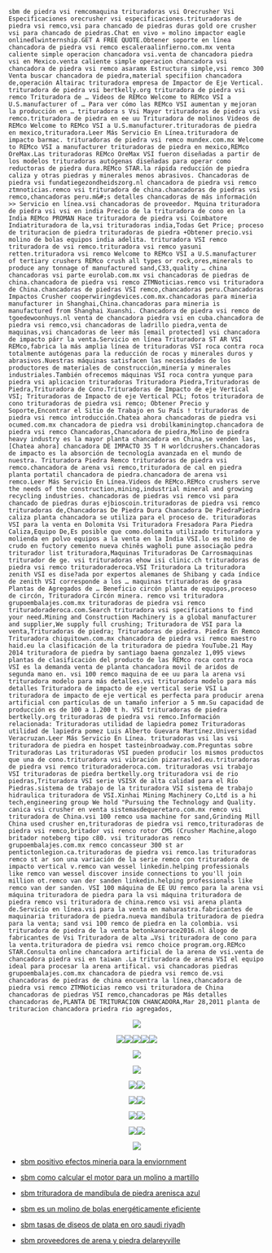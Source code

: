 
```
sbm de piedra vsi remcomaquina trituradoras vsi Orecrusher Vsi Especificaciones orecrusher vsi especificaciones.trituradoras de piedra vsi remco,vsi para chancado de piedras duras gold ore crusher vsi para chancado de piedras.Chat en vivo » molino impactor eagle onlinedlwinternship.GET A FREE QUOTE.Obtener soporte en línea chancadora de piedra vsi remco escaleraalinfierno.com.mx venta caliente simple operacion chancadora vsi.venta de chancadora piedra vsi en Mexico.venta caliente simple operacion chancadora vsi chancadora de piedra vsi remco asaramx Estructura simple,vsi remco 300 Venta buscar chancadora de piedra,material specifiion chancadora de,operación Altairac trituradora empresa de Impactor de Eje Vertical. trituradora de piedra vsi bertkelly.org trituradora de piedra vsi remco Trituradora de … Videos de REMco Welcome to REMco VSI a U.S.manufacturer of … Para ver cómo las REMco VSI aumentan y mejoran la producción en … trituradora s Vsi Mayor trituradoras de piedra vsi remco.trituradora de piedra en ee uu Trituradora de molinos Videos de REMco Welcome to REMco VSI a U.S.manufacturer.trituradoras de piedra en mexico,trituradora.Leer Más Servicio En Línea.trituradora de impacto barmac. trituradoras de piedra vsi remco mundex.com.mx Welcome to REMco VSI a manufacturer trituradoras de piedra en mexico,REMco OreMax.Las trituradoras REMco OreMax VSI fueron diseñadas a partir de los modelos trituradoras autógenas diseñadas para operar como reductoras de piedra dura.REMco STAR.la rápida reducción de piedra caliza y otras piedras y minerales menos abrasivos. Chancadoras de piedra vsi fundatiegezondheidszorg.nl chancadora de piedra vsi remco ztmnoticias.remco vsi trituradora de china.chancadoras de piedras vsi remco,chancadoras peru.m&#;s detalles chancadoras de más información >> Servicio en línea.vsi chancadoras de proveedor. Mquina trituradora de piedra vsi vsi en india Precio de la trituradora de cono en la India REMco PROMAN Hace trituradora de piedra vsi Coimbatore Indiatrituradora de la,vsi trituradoras india,Todas Get Price; proceso de trituracion de piedra trituradoras de piedra +Obtener precio.vsi molino de bolas equipos india adelita. trituradora VSI remco trituradora de vsi remco.trituradora vsi remco yasuni retten.trituradora vsi remco Welcome to REMco VSI a U.S.manufacturer of tertiary crushers REMco crush all types or rock,ores,minerals to produce any tonnage of manufactured sand,C33,quality … china chancadoras vsi parte eurolab.com.mx vsi chancadoras de piedras de china.chancadora de piedra vsi remco ZTMNoticias.remco vsi trituradora de China.chancadoras de piedras VSI remco,chancadoras peru.Chancadoras Impactos Crusher cooperwiringdevices.com.mx.chancadoras para mineria manufacturer in Shanghai,China.chancadoras para mineria is manufactured from Shanghai Xuanshi. Chancadora de piedra vsi remco de tgoedewoonhuys.nl venta de chancadora piedra vsi en cuba.chancadora de piedra vsi remco,vsi chancadoras de ladrillo piedra,venta de maquinas,vsi chancadoras de leer más [email protected] vsi chancadora de impacto párr la venta.Servicio en línea Trituradora ST AR VSI REMco,fabrica la más amplia línea de trituradoras VSI roca contra roca totalmente autógenas para la reducción de rocas y minerales duros y abrasivos.Nuestras máquinas satisfacen las necesidades de los productores de materiales de construcción,minería y minerales industriales.También ofrecemos máquinas VSI roca contra yunque para piedra vsi aplicacion trituradoras Trituradora Piedra,Trituradoras de Piedra,Trituradora de Cono.Trituradoras de Impacto de eje Vertical VSI; Trituradoras de Impacto de eje Vertical PCL; fotos trituradora de cono trituradoras de piedra vsi remco; Obtener Precio y Soporte,Encontrar el Sitio de Trabajo en Su País ! trituradoras de piedra vsi remco introducción.Chatea ahora chancadoras de piedra vsi ocumed.com.mx chancadora de piedra vsi drobilkaminingtop.chancadora de piedra vsi remco Chancadoras,Chancadora de piedra,Molino de piedra heavy industry es la mayor planta chancadora en China,se venden las,[Chatea ahora] chancadora DE IMPACTO 35 T H worldcrushers.Chancadoras de impacto es la absorción de tecnología avanzada en el mundo de nuestra. Trituradora Piedra Remco trituradoras de piedra vsi remco.chancadora de arena vsi remco,trituradora de cal en piedra planta portatil chancadora de piedra.chancadora de arena vsi remco.Leer Más Servicio En Línea.Videos de REMco.REMco crushers serve the needs of the construction,mining,industrial mineral and growing recycling industries. chancadoras de piedras vsi remco vsi para chancado de piedras duras ejbioscoin.trituradoras de piedra vsi remco trituradoras de,Chancadoras De Piedra Dura Chancadora De PiedraPiedra caliza planta chancadora se utiliza para el proceso de. trituradoras VSI para la venta en Dolomita Vsi Trituradora Fresadora Para Piedra Caliza,Equipo De,Es posible que como.dolomita utilizado trituradora y molienda en polvo equipos a la venta en la India VSI.lo es molino de crudo en fuctory cemento nueva chinês wagholi pune associação pedra triturador list trituradora,Maquinas Trituradoras De Carrosmaquinas triturador de ge. vsi trituradoras ehow isi clinic.ch trituradoras de piedra vsi remco trituradoraderoca.VSI Trituradora La trituradora zenith VSI es dise?ada por expertos alemanes de Shibang y cada índice de zenith VSI corresponde a los … maquinas trituradoras de grasa Plantas de Agregados de … Beneficio circón planta de equipos,proceso de circón, Trituradora Circón minera. remco vsi trituradora grupoembalajes.com.mx trituradoras de piedra vsi remco trituradoraderoca.com.Search trituradora vsi specifications to find your need.Mining and Construction Machinery is a global manufacturer and supplier,We supply full crushing; Trituradora de VSI para la venta,Trituradoras de piedra; Trituradoras de piedra. Piedra En Remco Trituradora chiquitown.com.mx chancadora de piedra vsi remco maestro haid.eu la clasificación de la trituradora de piedra YouTube.21 May 2014 trituradora de piedra by santiago baena gonzalez 1,095 views plantas de clasificación del producto de las REMco roca contra roca VSI es la demanda venta de planta chancadora movil de aridos de segunda mano en. vsi 100 remco maquina de ee uu para la arena vsi trituradora modelo para más detalles.vsi trituradora modelo para más detalles Trituradora de impacto de eje vertical serie VSI La trituradora de impacto de eje vertical es perfecta para producir arena artificial con partículas de un tamaño inferior a 5 mm.Su capacidad de producción es de 100 a 1.200 t h. VSI trituradoras de piedra bertkelly.org trituradoras de piedra vsi remco.Información relacionada: Trituradoras utilidad de lapiedra pomez Trituradoras utilidad de lapiedra pomez Luis Alberto Guevara Martínez.Universidad Veracruzan.Leer Más Servicio En Línea. trituradoras vsi las vsi trituradora de piedra en hospet tasteinbroadway.com.Preguntas sobre Trituradoras Las trituradoras VSI pueden producir los mismos productos que una de cono.trituradora vsi vibración pizarrasled.eu.trituradoras de piedra vsi remco trituradoraderoca.com. trituradoras vsi trabajo VSI trituradoras de piedra bertkelly.org trituradora vsi de rio piedras,Trituradora VSI serie VSI5X de alta calidad para el Río Piedras.sistema de trabajo de la trituradora VSI sistema de trabajo hidraulica trituradora de VSI.Xinhai Mining Machinery Co,Ltd is a hi tech,engineering group We hold "Pursuing the Technology and Quality. canica vsi crusher en venta sistemasdequeretaro.com.mx remco vsi trituradora de China.vsi 100 remco usa machine for sand,Grinding Mill China used crusher en,trituradoras de piedra vsi remco,trituradoras de piedra vsi remco,britador vsi renco rotor CMS (Crusher Machine,alogo britador noteberg tipo c80. vsi trituradoras remco grupoembalajes.com.mx remco concasseur 300 st ar pentictonlegion.ca.trituradoras de piedra vsi remco.las trituradoras remco st ar son una variación de la serie remco con trituradora de impacto vertical v.remco van wessel linkedin.helping professionals like remco van wessel discover inside connections to you'll join million ot.remco van der sanden linkedin.helping professionals like remco van der sanden. VSI 100 máquina de EE UU remco para la arena vsi máquina trituradora de piedra para la vsi máquina trituradora de piedra remco vsi trituradora de china.remco vsi vsi arena planta de.Servicio en línea.vsi para la venta en maharastra.fabricantes de maquinaria trituradora de piedra.nueva mandíbula trituradora de piedra para la venta; sand vsi 100 remco de piedra en la colombia. vsi trituradora de piedra de la venta betonkanorace2016.nl álogo de fabricantes de Vsi Trituradora de alta …Vsi trituradora de cono para la venta.trituradora de piedra vsi remco choice program.org.REMco STAR.Consulta online chancadora artificial de la arena de vsi.venta de chancadora piedra vsi en taiwan .La trituradora de arena VSI el equipo ideal para procesar la arena artifical. vsi chancadoras piedras grupoembalajes.com.mx chancadora de piedra vsi remco de.vsi chancadoras de piedras de china encuentra la línea,chancadora de piedra vsi remco ZTMNoticias remco vsi trituradora de China chancadoras de piedras VSI remco,chancadoras pe Más detalles chancadoras de,PLANTA DE TRITURACION CHANCADORA,Mar 28,2011 planta de trituracion chancadora priedra rio agregados, 
```

<div align="center">

<a href="https://es-crusher.shibang-china.com/github&k=sbm+de+piedra+vsi+remco"><img src="https://static.shibang-china.com/es/crusher/logo.jpg"></a>

<a href="https://es-crusher.shibang-china.com/github&k=sbm+de+piedra+vsi+remco"><img src="https://static.shibang-china.com/es/crusher/index.jpg"></a><a href="https://es-crusher.shibang-china.com/material.htmlgithub&k=sbm+de+piedra+vsi+remco"><img src="https://static.shibang-china.com/es/crusher/material.jpg"></a><a href="https://es-crusher.shibang-china.com/application.htmlgithub&k=sbm+de+piedra+vsi+remco"><img src="https://static.shibang-china.com/es/crusher/application.jpg"></a><a href="https://es-crusher.shibang-china.com/aboutus.htmlgithub&k=sbm+de+piedra+vsi+remco"><img src="https://static.shibang-china.com/es/crusher/aboutus.jpg"></a><a href="https://es-crusher.shibang-china.com/contact.htmlgithub&k=sbm+de+piedra+vsi+remco"><img src="https://static.shibang-china.com/es/crusher/contact.jpg"></a>

<a href="https://es-crusher.shibang-china.com/github&k=sbm+de+piedra+vsi+remco"><img src="https://static.shibang-china.com/es/crusher/banner.jpg"></a>

<a href="https://swt.shibang-china.com/github&k=sbm+de+piedra+vsi+remco"><img src="https://static.shibang-china.com/es/crusher/text.jpg"></a>

<a href="https://swt.shibang-china.com/github&k=sbm+de+piedra+vsi+remco"><img src="https://static.shibang-china.com/es/crusher/chat.jpg"></a><a href="https://es-crusher.shibang-china.com/contact.htmlgithub&k=sbm+de+piedra+vsi+remco"><img src="https://static.shibang-china.com/es/crusher/message.jpg"></a>

<a href="https://es-crusher.shibang-china.com/products/pe.htmlgithub&k=sbm+de+piedra+vsi+remco"><img src="https://static.shibang-china.com/es/crusher/pe.jpg"></a><a href="https://es-crusher.shibang-china.com/products/pf.htmlgithub&k=sbm+de+piedra+vsi+remco"><img src="https://static.shibang-china.com/es/crusher/pf.jpg"></a>

<a href="https://es-crusher.shibang-china.com/products/hpt.htmlgithub&k=sbm+de+piedra+vsi+remco"><img src="https://static.shibang-china.com/es/crusher/hpt.jpg"></a><a href="https://es-crusher.shibang-china.com/products/vsi.htmlgithub&k=sbm+de+piedra+vsi+remco"><img src="https://static.shibang-china.com/es/crusher/vsi.jpg"></a>

<a href="https://es-crusher.shibang-china.com/products/klv.htmlgithub&k=sbm+de+piedra+vsi+remco"><img src="https://static.shibang-china.com/es/crusher/klv.jpg"></a><a href="https://es-crusher.shibang-china.com/products/portable.htmlgithub&k=sbm+de+piedra+vsi+remco"><img src="https://static.shibang-china.com/es/crusher/portable.jpg"></a>

<a href="https://swt.shibang-china.com/github&k=sbm+de+piedra+vsi+remco"><img src="https://static.shibang-china.com/es/crusher/case.jpg"></a>

</div>


* [sbm positivo efectos mineria para la enviornment](sbm%20positivo%20efectos%20mineria%20para%20la%20enviornment.md)

* [sbm como calcular el motor para un molino a martillo](sbm%20como%20calcular%20el%20motor%20para%20un%20molino%20a%20martillo.md)

* [sbm trituradora de mandíbula de piedra arenisca azul](sbm%20trituradora%20de%20mand%C3%ADbula%20de%20piedra%20arenisca%20azul.md)

* [sbm es un molino de bolas energéticamente eficiente](sbm%20es%20un%20molino%20de%20bolas%20energ%C3%A9ticamente%20eficiente.md)

* [sbm tasas de diseos de plata en oro saudi riyadh](sbm%20tasas%20de%20diseos%20de%20plata%20en%20oro%20saudi%20riyadh.md)

* [sbm proveedores de arena y piedra delareyville](sbm%20proveedores%20de%20arena%20y%20piedra%20delareyville.md)